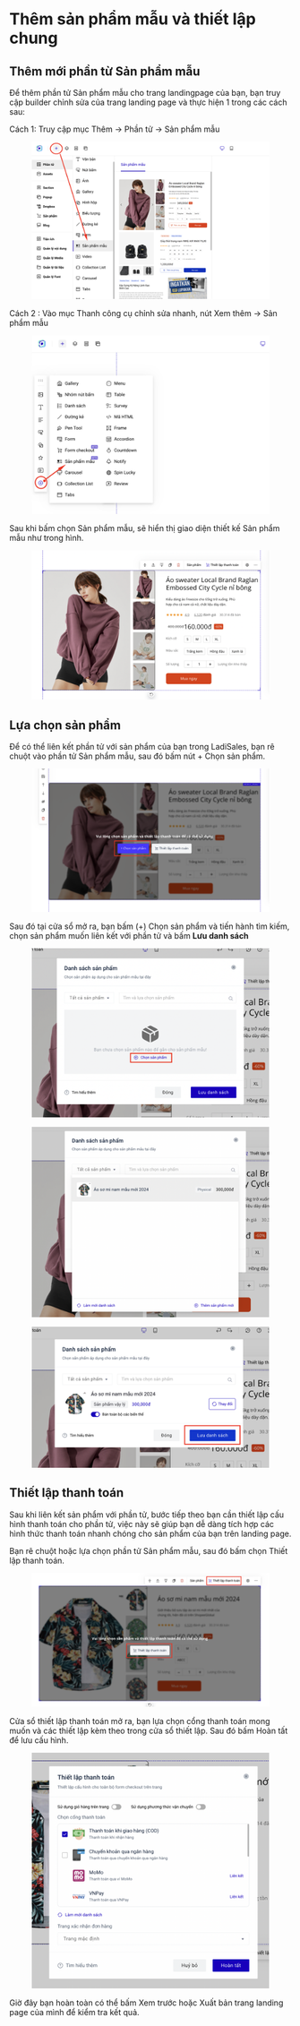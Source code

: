 # Thêm sản phẩm mẫu và thiết lập chung

## Thêm mới phần từ Sản phẩm mẫu

Để thêm phần tử Sản phẩm mẫu cho trang landingpage của bạn, bạn truy cập builder chỉnh sửa của trang landing page và thực hiện 1 trong các cách sau:

Cách 1: Truy cập mục Thêm -> Phần tử -> Sản phẩm mẫu

<figure><img src="../.gitbook/assets/image (96).png" alt=""><figcaption></figcaption></figure>

Cách 2 : Vào mục Thanh công cụ chỉnh sửa nhanh, nút Xem thêm -> Sản phẩm mẫu

<figure><img src="../.gitbook/assets/image (97).png" alt=""><figcaption></figcaption></figure>

Sau khi bấm chọn Sản phẩm mẫu, sẽ hiển thị giao diện thiết kế Sản phẩm mẫu như trong hình.

<figure><img src="../.gitbook/assets/image (98).png" alt=""><figcaption></figcaption></figure>

## Lựa chọn sản phẩm

Để có thể liên kết phần tử với sản phẩm của bạn trong LadiSales, bạn rê chuột vào phần tử Sản phẩm mẫu, sau đó bấm nút + Chọn sản phẩm.

<figure><img src="../.gitbook/assets/image (99).png" alt=""><figcaption></figcaption></figure>

Sau đó tại cửa sổ mở ra, bạn bấm (+) Chọn sản phẩm và tiến hành tìm kiếm, chọn sản phẩm muốn liên kết với phần tử và bấm **Lưu danh sách**

<figure><img src="../.gitbook/assets/image (100).png" alt=""><figcaption></figcaption></figure>

<figure><img src="../.gitbook/assets/image (101).png" alt=""><figcaption></figcaption></figure>

<figure><img src="../.gitbook/assets/image (102).png" alt=""><figcaption></figcaption></figure>



## Thiết lập thanh toán

Sau khi liên kết sản phẩm với phần tử, bước tiếp theo bạn cần thiết lập cấu hình thanh toán cho phần tử, việc này sẽ giúp bạn dễ dàng tích hợp các hình thức thanh toán nhanh chóng cho sản phẩm của bạn trên landing page.



Bạn rê chuột hoặc lựa chọn phần tử Sản phẩm mẫu, sau đó bấm chọn Thiết lập thanh toán.

<figure><img src="../.gitbook/assets/image (104).png" alt=""><figcaption></figcaption></figure>

Cửa sổ thiết lập thanh toán mở ra, bạn lựa chọn cổng thanh toán mong muốn và các thiết lập kèm theo trong cửa sổ thiết lập. Sau đó bấm Hoàn tất để lưu cấu hình.

<figure><img src="../.gitbook/assets/image (105).png" alt=""><figcaption></figcaption></figure>

Giờ đây bạn hoàn toàn có thể bấm Xem trước hoặc Xuất bản trang landing page của mình để kiểm tra kết quả.
